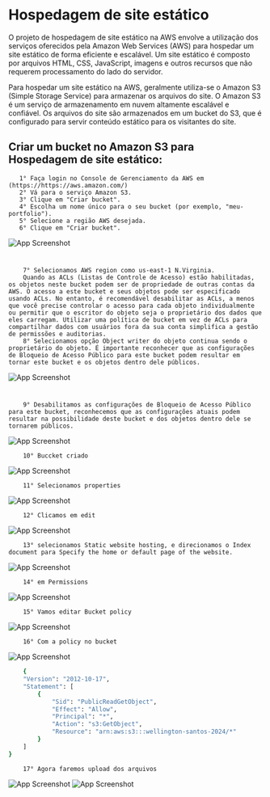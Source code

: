 
# Hospedagem de site estático

O projeto de hospedagem de site estático na AWS envolve a utilização dos serviços oferecidos pela Amazon Web Services (AWS) para hospedar um site estático de forma eficiente e escalável. Um site estático é composto por arquivos HTML, CSS, JavaScript, imagens e outros recursos que não requerem processamento do lado do servidor.

Para hospedar um site estático na AWS, geralmente utiliza-se o Amazon S3 (Simple Storage Service) para armazenar os arquivos do site. O Amazon S3 é um serviço de armazenamento em nuvem altamente escalável e confiável. Os arquivos do site são armazenados em um bucket do S3, que é configurado para servir conteúdo estático para os visitantes do site.


## Criar um bucket no Amazon S3 para Hospedagem de site estático:
       1° Faça login no Console de Gerenciamento da AWS em (https://https://aws.amazon.com/)
       2° Vá para o serviço Amazon S3.
       3° Clique em "Criar bucket".
       4° Escolha um nome único para o seu bucket (por exemplo, "meu-portfolio").
       5° Selecione a região AWS desejada.
       6° Clique em "Criar bucket".
       



![App Screenshot](/img/01.drawio.png)


#
        7° Selecionamos AWS region como us-east-1 N.Virginia.
        Quando as ACLs (Listas de Controle de Acesso) estão habilitadas, os objetos neste bucket podem ser de propriedade de outras contas da AWS. O acesso a este bucket e seus objetos pode ser especificado usando ACLs. No entanto, é recomendável desabilitar as ACLs, a menos que você precise controlar o acesso para cada objeto individualmente ou permitir que o escritor do objeto seja o proprietário dos dados que eles carregam. Utilizar uma política de bucket em vez de ACLs para compartilhar dados com usuários fora da sua conta simplifica a gestão de permissões e auditorias. 
        8° Selecionamos opção Object writer do objeto continua sendo o proprietário do objeto. É importante reconhecer que as configurações de Bloqueio de Acesso Público para este bucket podem resultar em tornar este bucket e os objetos dentro dele públicos.
       

![App Screenshot](/img/02.drawio.png)


#
        9° Desabilitamos as configurações de Bloqueio de Acesso Público para este bucket, reconhecemos que as configurações atuais podem resultar na possibilidade deste bucket e dos objetos dentro dele se tornarem públicos.

![App Screenshot](/img/03.drawio.png)

        10° Buccket criado

![App Screenshot](/img/04.drawio.png)

        11° Selecionamos properties 

![App Screenshot](/img/05.drawio.png)

        12° Clicamos em edit 

![App Screenshot](/img/06.drawio.png)

        13° selecionamos Static website hosting, e direcionamos o Index document para Specify the home or default page of the website.

![App Screenshot](/img/07.drawio.png)

        14° em Permissions 

![App Screenshot](/img/08.drawio.png)

        15° Vamos editar Bucket policy 

![App Screenshot](/img/09.drawio.png)

        16° Com a policy no bucket

![App Screenshot](/img/10.drawio.png)

```bash
    {
    "Version": "2012-10-17",
    "Statement": [
        {
            "Sid": "PublicReadGetObject",
            "Effect": "Allow",
            "Principal": "*",
            "Action": "s3:GetObject",
            "Resource": "arn:aws:s3:::wellington-santos-2024/*"
        }
    ]
}
```

        17° Agora faremos upload dos arquivos 

![App Screenshot](/img/11.drawio.png)
![App Screenshot](/img/12.drawio.png)